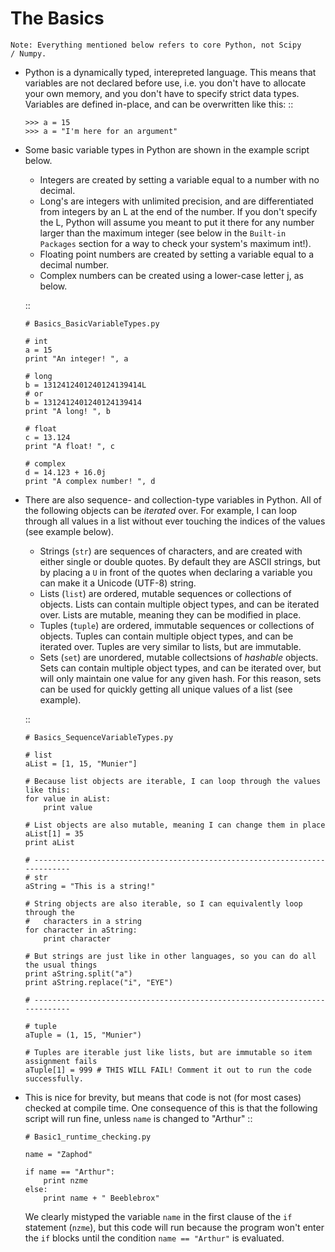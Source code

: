 The Basics
=========================
    
    Note: Everything mentioned below refers to core Python, not Scipy 
    / Numpy.

*   Python is a dynamically typed, interepreted language. This means
    that variables are not declared before use, i.e. you don't have to
    allocate your own memory, and you don't have to specify strict data
    types. Variables are defined in-place, and can be overwritten like 
    this:
    ::
    
        >>> a = 15
        >>> a = "I'm here for an argument"

*   Some basic variable types in Python are shown in the example script below.
    
    * Integers are created by setting a variable equal to a number with no 
      decimal.
    * Long's are integers with unlimited precision, and are
      differentiated from integers by an L at the end of the number. If you
      don't specify the L, Python will assume you meant to put it there for
      any number larger than the maximum integer (see below in the ``Built-in
      Packages`` section for a way to check your system's maximum int!).
    * Floating point numbers are created by setting a variable equal to a 
      decimal number.
    * Complex numbers can be created using a lower-case letter j, as below.
      
    ::
        
        # Basics_BasicVariableTypes.py
        
        # int
        a = 15
        print "An integer! ", a
        
        # long
        b = 1312412401240124139414L
        # or
        b = 1312412401240124139414
        print "A long! ", b
        
        # float
        c = 13.124
        print "A float! ", c
        
        # complex
        d = 14.123 + 16.0j
        print "A complex number! ", d

*   There are also sequence- and collection-type variables in Python.
    All of the following objects can be *iterated* over. For example, I can
    loop through all values in a list without ever touching the indices of
    the values (see example below).
    
    * Strings (``str``) are sequences of characters, and are created
      with either single or double quotes. By default they are ASCII strings,
      but by placing a ``U`` in front of the quotes when declaring a variable
      you can make it a Unicode (UTF-8) string.
    * Lists (``list``) are ordered, mutable sequences or collections of
      objects. Lists can contain multiple object types, and can be iterated
      over. Lists are mutable, meaning they can be modified in place.
    * Tuples (``tuple``) are ordered, immutable sequences or collections
      of objects. Tuples can contain multiple object types, and can be
      iterated over. Tuples are very similar to lists, but are immutable.
    * Sets (``set``) are unordered, mutable collectsions of *hashable*
      objects. Sets can contain multiple object types, and can be iterated
      over, but will only maintain one value for any given hash. For this
      reason, sets can be used for quickly getting all unique values of a list
      (see example).
    
    ::
        
        # Basics_SequenceVariableTypes.py
        
        # list
        aList = [1, 15, "Munier"]
        
        # Because list objects are iterable, I can loop through the values like this:
        for value in aList:
            print value
        
        # List objects are also mutable, meaning I can change them in place
        aList[1] = 35
        print aList
        
        # ---------------------------------------------------------------------------
        # str
        aString = "This is a string!"
        
        # String objects are also iterable, so I can equivalently loop through the
        #   characters in a string
        for character in aString:
            print character
        
        # But strings are just like in other languages, so you can do all the usual things
        print aString.split("a")
        print aString.replace("i", "EYE")
        
        # ---------------------------------------------------------------------------
        
        # tuple
        aTuple = (1, 15, "Munier")
        
        # Tuples are iterable just like lists, but are immutable so item assignment fails
        aTuple[1] = 999 # THIS WILL FAIL! Comment it out to run the code successfully.
            

*   This is nice for brevity, but means that code is not (for most
    cases) checked at compile time. One consequence of this is that the
    following script will run fine, unless ``name`` is changed to "Arthur"
    ::
    
        # Basic1_runtime_checking.py
    
        name = "Zaphod"
    
        if name == "Arthur":
            print nzme
        else:
            print name + " Beeblebrox"
    
    We clearly mistyped the variable ``name`` in the first clause of the
    ``if`` statement (``nzme``), but this code will run because the
    program won't enter the ``if`` blocks until the condition ``name ==
    "Arthur"`` is evaluated.